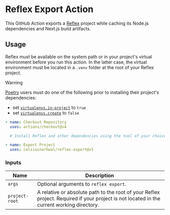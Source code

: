 # Reflex Export Action

This GitHub Action exports a [Reflex](https://reflex.dev) project while caching its Node.js dependencies and
Next.js build artifacts.

## Usage

Reflex must be available on the system path or in your project's virtual environment before you run this action.
In the latter case, the virtual environment must be located in a `.venv` folder at the root of your Reflex project.

> [!WARNING]
> [Poetry](https://python-poetry.org) users must do one of the following prior to installing their project's dependencies:
> - set [`virtualenvs.in-project`](https://python-poetry.org/docs/configuration#virtualenvsin-project) to `true`
> - set [`virtualenvs.create`](https://python-poetry.org/docs/configuration#virtualenvscreate) to `false`

```yaml
- name: Checkout Repository
  uses: actions/checkout@v4

  # Install Reflex and other dependencies using the tool of your choice, then...

- name: Export Project
  uses: celsiusnarhwal/reflex-export@v1
```

### Inputs

| **Name**       | **Description**                                                                                                                           |
|----------------|-------------------------------------------------------------------------------------------------------------------------------------------|
| `args`         | Optional arguments to `reflex export`.                                                                                                    |
| `project-root` | A relative or absolute path to the root of your Reflex project. Required if your project is not located in the current working directory. |